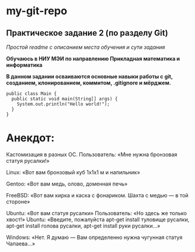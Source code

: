 # my-git-repo

## Практическое задание 2 (по разделу Git)

*Простой readme с описанием места обучения и сути задания*

**Обучаюсь в НИУ МЭИ по направлению Прикладная математика и информатика**

**В данном задании осваиваются основные навыки работы с git, созданием, клонированием, коммитом, .gitignore и мёрджем.**

```
public class Main {
  public static void main(String[] args) {
    System.out.println("Hello world!");
  }
}
```
# Анекдот:

Кастомизация в разных ОС.
Пользователь: «Мне нужна бронзовая статуя русалки!»

Linux: «Вот вам бронзовый куб 1x1x1 м и напильник»

Gentoo: «Вот вам медь, олово, доменная печь»

FreeBSD: «Вот вам кирка и каска с фонариком. Шахта с медью — в той стороне»

Ubuntu: «Вот вам статуя русалки»
Пользователь: «Но здесь же только хвост!»
Ubuntu: «Введите, пожалуйста apt-get install туловище русалки, apt-get install голова русалки, apt-get install руки русалки…»

Windows: «Нет. Я думаю — Вам определенно нужна чугунная статуя Чапаева…»
